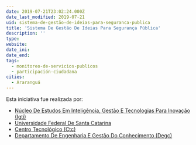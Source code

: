 ```yaml
---
date: 2019-07-21T23:02:24.000Z
date_last_modified: 2019-07-21
uid: sistema-de-gestão-de-ideias-para-seguranca-publica
title: 'Sistema De Gestão De Ideias Para Segurança Pública'
description: ''
type: 
website: 
date_ini: 
date_end: 
tags:
  - monitoreo-de-servicios-publicos
  - participación-ciudadana
cities: 
  - Araranguá
---
```


Esta iniciativa fue realizada por:

- [Núcleo De Estudos Em Inteligência, Gestão E Tecnologias Para Inovação (Igti)](/organizaciones/nucleo-de-estudos-em-inteligencia-gestão-e-tecnologias-para-inovacão-igti)
- [Universidade Federal De Santa Catarina](/organizaciones/universidade-federal-de-santa-catarina)
- [Centro Tecnológico (Ctc)](/organizaciones/centro-tecnologico-ctc)
- [Departamento De Engenharia E Gestão Do Conhecimento (Degc)](/organizaciones/departamento-de-engenharia-e-gestão-do-conhecimento-degc)
